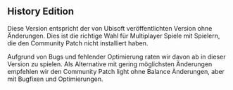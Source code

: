 ## History Edition

Diese Version entspricht der von Ubisoft veröffentlichten Version ohne Änderungen.
Dies ist die richtige Wahl für Multiplayer Spiele mit Spielern, die den Community Patch nicht installiert haben.

Aufgrund von Bugs und fehlender Optimierung raten wir davon ab in dieser Version zu spielen.
Als Alternative mit gering möglichsten Änderungen empfehlen wir den Community Patch light ohne Balance Änderungen, aber mit Bugfixen und Optimierungen.
